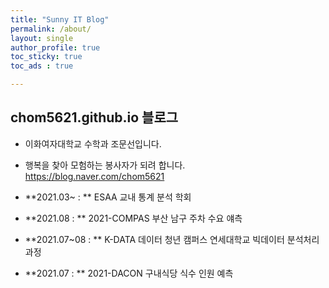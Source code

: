 ```yaml
---
title: "Sunny IT Blog"
permalink: /about/
layout: single
author_profile: true
toc_sticky: true
toc_ads : true

---
```




## chom5621.github.io 블로그

* 이화여자대학교 수학과 조문선입니다.
* 행복을 찾아 모험하는 봉사자가 되려 합니다. <https://blog.naver.com/chom5621>

* **2021.03~ : ** ESAA 교내 통계 분석 학회
* **2021.08 : ** 2021-COMPAS 부산 남구 주차 수요 얘측
* **2021.07~08 : ** K-DATA 데이터 청년 캠퍼스 연세대학교 빅데이터 분석처리 과정
* **2021.07 : ** 2021-DACON 구내식당 식수 인원 예측
